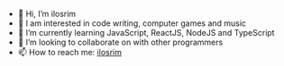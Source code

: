 - 👋 Hi, I’m ilosrim
- 👀 I am interested in code writing, computer games and music
- 🌱 I’m currently learning JavaScript, ReactJS, NodeJS and TypeScript
- 💞️ I’m looking to collaborate on with other programmers
- 📫 How to reach me: [ilosrim](https://t.me/ilosrim)

<!---
ilosrim/ilosrim is a ✨ special ✨ repository because its `README.md` (this file) appears on your GitHub profile.
You can click the Preview link to take a look at your changes.
--->
